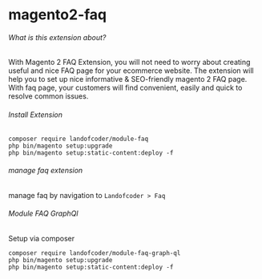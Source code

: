 # magento2-faq
###### What is this extension about?
With Magento 2 FAQ Extension, you will not need to worry about creating useful and nice FAQ page for your ecommerce website. The extension will help you to set up nice informative & SEO-friendly magento 2 FAQ page. With faq page, your customers will find convenient, easily and quick to resolve common issues.

###### Install Extension
```
composer require landofcoder/module-faq
php bin/magento setup:upgrade
php bin/magento setup:static-content:deploy -f

```

###### manage faq extension
manage faq by navigation to ```Landofcoder > Faq```

###### Module FAQ GraphQl
Setup via composer

```
composer require landofcoder/module-faq-graph-ql
php bin/magento setup:upgrade
php bin/magento setup:static-content:deploy -f

```
